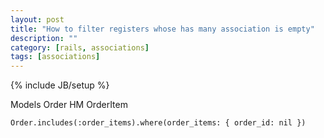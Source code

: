 ```yaml
---
layout: post
title: "How to filter registers whose has many association is empty"
description: ""
category: [rails, associations]
tags: [associations]
---
```

{% include JB/setup %}


Models Order HM OrderItem

    Order.includes(:order_items).where(order_items: { order_id: nil })

